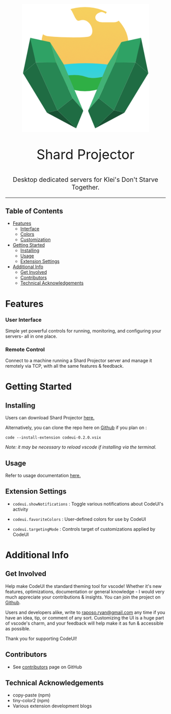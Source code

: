 <p align="center">
  <a href="" rel="noopener">
 <img width=400px height=400px src="img\sp-icon-header.png" alt="Shard Projector"></a>
</p>

<p align="center" style="font-size: 300%"> Shard Projector
</p>

<p align="center" style="font-size: 140%"> Desktop dedicated servers for Klei's Don't Starve Together.
</p>

---

## Table of Contents

- [Features](#features)
    - [Interface](#interface)
    - [Colors](#colors)
    - [Customization](#customization)
- [Getting Started <a name = "getting_started"></a>](#getting-started)
  - [Installing](#installing)
  - [Usage](#usage)
  - [Extension Settings](#extension-settings)
- [Additional Info](#additional-info)
  - [Get Involved](#get-involved)
  - [Contributors](#contributors)
  - [Technical Acknowledgements <a name = "acknowledgement"></a>](#technical-acknowledgements)
  
# Features

### User Interface

Simple yet powerful controls for running, monitoring, and configuring your servers- all in one place.

<!-- ![Screenshot](./resources/readme/main-gradient.png) -->

### Remote Control

Connect to a machine running a Shard Projector server and manage it remotely via TCP, with all the same features & feedback.

<!-- ![Favorite](./resources/readme/favorite.gif) -->

# Getting Started <a name = "getting_started"></a>

## Installing

Users can download Shard Projector [here.](https://github.com/ryanraposo/codeui) 

Alternatively, you can clone the repo here on [Github](https://github.com/ryanraposo/codeui) if you plan on : 

```
code --install-extension codeui-0.2.0.vsix
```

*Note: it may be necessary to reload vscode if installing via the terminal.*

## Usage

Refer to usage documentation [here. ](./USAGE.md)

## Extension Settings

 - ```codeui.showNotifications``` : Toggle various notifications about CodeUI's activity 

 - ```codeui.favoriteColors``` : User-defined colors for use by CodeUI

 - ```codeui.targetingMode``` : Controls target of customizations applied by CodeUI

# Additional Info

## Get Involved
Help make CodeUI the standard theming tool for vscode! Whether it's new features, optimizations, documentation or general knowledge - I would very much appreciate your contributions & insights. You can join the project on [Github](https://github.com/ryanraposo/codeui).

Users and developers alike, write to raposo.ryan@gmail.com any time if you have an idea, tip, or comment of any sort. Customizing the UI is a huge part of vscode's charm, and your feedback will help make it as fun & accessible as possible.

Thank you for supporting CodeUI!

## Contributors
  - See [contributors](https://github.com/ryanraposo/codeui/graphs/contributors) page on GitHub

## Technical Acknowledgements <a name = "acknowledgement"></a>
- copy-paste (npm)
- tiny-color2 (npm)
- Various extension development blogs

